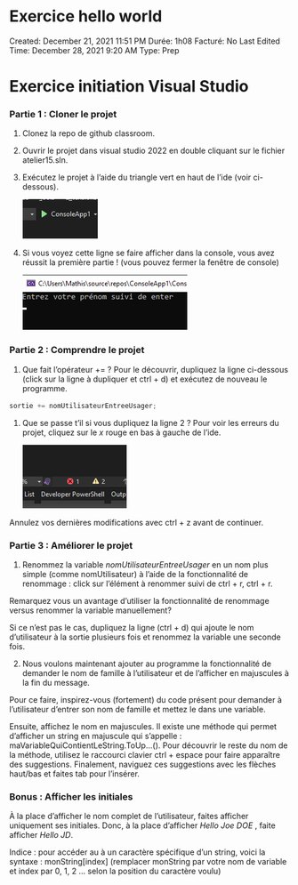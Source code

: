 # Exercice hello world

Created: December 21, 2021 11:51 PM
Durée: 1h08
Facturé: No
Last Edited Time: December 28, 2021 9:20 AM
Type: Prep

# Exercice initiation Visual Studio

### Partie 1 : Cloner le projet

1. Clonez la repo de github classroom.
2. Ouvrir le projet dans visual studio 2022 en double cliquant sur le fichier atelier15.sln.
3. Exécutez le projet à l’aide du triangle vert en haut de l’ide (voir ci-dessous). 
    
    ![Untitled](Exercice%20hello%20world%203f9bb712de5a46f28e4f76da113b031d/Untitled.png)
    
4. Si vous voyez cette ligne se faire afficher dans la console, vous avez réussit la première partie ! (vous pouvez fermer la fenêtre de console)
    
    ![Untitled](Exercice%20hello%20world%203f9bb712de5a46f28e4f76da113b031d/Untitled%201.png)
    

### Partie 2 : Comprendre le projet

1. Que fait l’opérateur += ? Pour le découvrir, dupliquez la ligne ci-dessous (click sur la ligne à dupliquer et ctrl + d) et exécutez de nouveau le programme.

```csharp
sortie += nomUtilisateurEntreeUsager;
```

1. Que se passe t’il si vous dupliquez la ligne 2 ? 
Pour voir les erreurs du projet, cliquez sur le *x* rouge en bas à gauche de l’ide.
    
    ![Untitled](Exercice%20hello%20world%203f9bb712de5a46f28e4f76da113b031d/Untitled%202.png)
    

Annulez vos dernières modifications avec ctrl + z avant de continuer.

### Partie 3 : Améliorer le projet

1. Renommez la variable *nomUtilisateurEntreeUsager* en un nom plus simple (comme nomUtilisateur) à l’aide de la fonctionnalité de renommage : click sur l’élément à renommer suivi de ctrl + r, ctrl + r.

Remarquez vous un avantage d’utiliser la fonctionnalité de renommage versus renommer la variable manuellement? 

Si ce n’est pas le cas, dupliquez la ligne (ctrl + d) qui ajoute le nom d’utilisateur  à la sortie plusieurs fois et renommez la variable une seconde fois.

2. Nous voulons maintenant ajouter au programme la fonctionnalité de demander le nom de famille à l’utilisateur et de l’afficher en majuscules à la fin du message.

Pour ce faire, inspirez-vous (fortement) du code présent pour demander à l’utilisateur d’entrer son nom de famille et mettez le dans une variable.

Ensuite, affichez le nom en majuscules. Il existe une méthode qui permet d’afficher un string en majuscule qui s’appelle : maVariableQuiContientLeString.ToUp...(). Pour découvrir le reste du nom de la méthode, utilisez le raccourci clavier ctrl + espace pour faire apparaître des suggestions. Finalement, naviguez ces suggestions avec les flèches haut/bas et faites tab pour l’insérer.

### Bonus : Afficher les initiales

À la place d’afficher le nom complet de l’utilisateur, faites afficher uniquement ses initiales. Donc, à la place d’afficher *Hello Joe DOE* , faite afficher *Hello JD*.

Indice : pour accéder au à un caractère spécifique d’un string, voici la syntaxe : monString[index] (remplacer monString par votre nom de variable et index par 0, 1, 2 ... selon la position du caractère voulu)